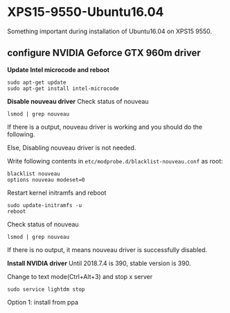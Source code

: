 # XPS15-9550-Ubuntu16.04
Something important during installation of Ubuntu16.04 on XPS15 9550.

## configure NVIDIA Geforce GTX 960m driver
**Update Intel microcode and reboot**
```
sudo apt-get update
sudo apt-get install intel-microcode
```
**Disable nouveau driver**
Check status of nouveau
```
lsmod | grep nouveau
```
If there is a output, nouveau driver is working and you should do the following.

Else, Disabling nouveau driver is not needed.

Write following contents in `etc/modprobe.d/blacklist-nouveau.conf` as root:
```
blacklist nouveau
options nouveau modeset=0
```

Restart kernel initramfs and reboot
```
sudo update-initramfs -u
reboot
```

Check status of nouveau
```
lsmod | grep nouveau
```
If there is no output, it means nouveau driver is successfully disabled.

**Install NVIDIA driver**
Until 2018.7.4 is 390, stable version is 390.

Change to text mode(Ctrl+Alt+3) and stop x server

`sudo service lightdm stop`

Option 1: install from ppa
